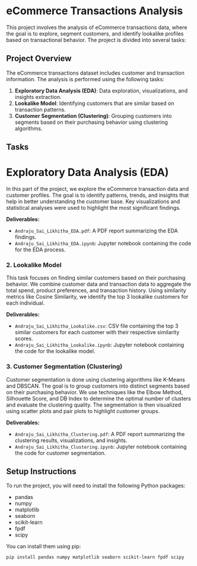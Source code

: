 # eCommerce Transactions Analysis

This project involves the analysis of eCommerce transactions data, where the goal is to explore, segment customers, and identify lookalike profiles based on transactional behavior. The project is divided into several tasks:

## Project Overview
The eCommerce transactions dataset includes customer and transaction information. The analysis is performed using the following tasks:
1. **Exploratory Data Analysis (EDA)**: Data exploration, visualizations, and insights extraction.
2. **Lookalike Model**: Identifying customers that are similar based on transaction patterns.
3. **Customer Segmentation (Clustering)**: Grouping customers into segments based on their purchasing behavior using clustering algorithms.

## Tasks

# Exploratory Data Analysis (EDA)
In this part of the project, we explore the eCommerce transaction data and customer profiles. The goal is to identify patterns, trends, and insights that help in better understanding the customer base. Key visualizations and statistical analyses were used to highlight the most significant findings.

**Deliverables:**
- `Andraju_Sai_Likhitha_EDA.pdf`: A PDF report summarizing the EDA findings.
- `Andraju_Sai_Likhitha_EDA.ipynb`: Jupyter notebook containing the code for the EDA process.

### 2. Lookalike Model
This task focuses on finding similar customers based on their purchasing behavior. We combine customer data and transaction data to aggregate the total spend, product preferences, and transaction history. Using similarity metrics like Cosine Similarity, we identify the top 3 lookalike customers for each individual.

**Deliverables:**
- `Andraju_Sai_Likhitha_Lookalike.csv`: CSV file containing the top 3 similar customers for each customer with their respective similarity scores.
- `Andraju_Sai_Likhitha_Lookalike.ipynb`: Jupyter notebook containing the code for the lookalike model.

### 3. Customer Segmentation (Clustering)
Customer segmentation is done using clustering algorithms like K-Means and DBSCAN. The goal is to group customers into distinct segments based on their purchasing behavior. We use techniques like the Elbow Method, Silhouette Score, and DB Index to determine the optimal number of clusters and evaluate the clustering quality. The segmentation is then visualized using scatter plots and pair plots to highlight customer groups.

**Deliverables:**
- `Andraju_Sai_Likhitha_Clustering.pdf`: A PDF report summarizing the clustering results, visualizations, and insights.
- `Andraju_Sai_Likhitha_Clustering.ipynb`: Jupyter notebook containing the code for customer segmentation.

## Setup Instructions

To run the project, you will need to install the following Python packages:
- pandas
- numpy
- matplotlib
- seaborn
- scikit-learn
- fpdf
- scipy

You can install them using pip:
```bash
pip install pandas numpy matplotlib seaborn scikit-learn fpdf scipy
